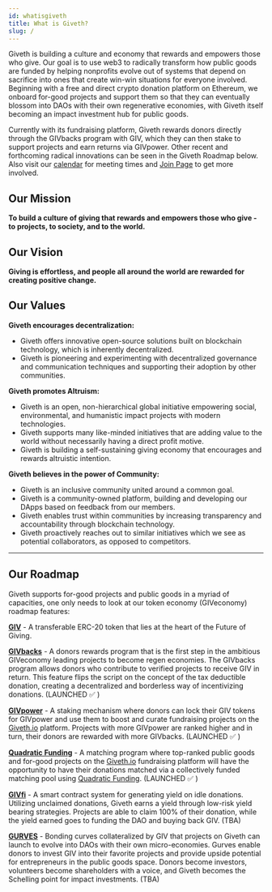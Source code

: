 ```yaml
---
id: whatisgiveth
title: What is Giveth?
slug: /
---
```



Giveth is building a culture and economy that rewards and empowers those who give. Our goal is to use web3 to radically transform how public goods are funded by helping nonprofits evolve out of systems that depend on sacrifice into ones that create win-win situations for everyone involved. Beginning with a free and direct crypto donation platform on Ethereum, we onboard for-good projects and support them so that they can eventually blossom into DAOs with their own regenerative economies, with Giveth itself becoming an impact investment hub for public goods.

Currently with its fundraising platform, Giveth rewards donors directly through the GIVbacks program with GIV, which they can then stake to support projects and earn returns via GIVpower. Other recent and forthcoming radical innovations can be seen in the Giveth Roadmap below. Also visit our [calendar](https://calendar.google.com/calendar/u/1?cid=Z2l2ZXRoZG90aW9AZ21haWwuY29t) for meeting times and [Join Page](https://giveth.io/join) to get more involved.

## **Our Mission**
**To build a culture of giving that rewards and empowers those who give - to projects, to society, and to the world.**

## **Our Vision**

**Giving is effortless, and people all around the world are rewarded for creating positive change.**

## **Our Values**

**Giveth encourages decentralization:**

- Giveth offers innovative open-source solutions built on blockchain technology, which is inherently decentralized.
- Giveth is pioneering and experimenting with decentralized governance and communication techniques and supporting their adoption by other communities.

**Giveth promotes Altruism:**

- Giveth is an open, non-hierarchical global initiative empowering social, environmental, and humanistic impact projects with modern technologies.
- Giveth supports many like-minded initiatives that are adding value to the world without necessarily having a direct profit motive.
- Giveth is building a self-sustaining giving economy that encourages and rewards altruistic intention.

**Giveth believes in the power of Community:**

- Giveth is an inclusive community united around a common goal.
- Giveth is a community-owned platform, building and developing our DApps based on feedback from our members.
- Giveth enables trust within communities by increasing transparency and accountability through blockchain technology.
- Giveth proactively reaches out to similar initiatives which we see as potential collaborators, as opposed to competitors.

---
## **Our Roadmap**
Giveth supports for-good projects and public goods in a myriad of capacities, one only needs to look at our token economy (GIVeconomy) roadmap features:

**[GIV](https://docs.giveth.io/whatisgiveth/givtoken/)** - A transferable ERC-20 token that lies at the heart of the Future of Giving.

**[GIVbacks](https://giveth.io/givbacks)** - A donors rewards program that is the first step in the ambitious GIVeconomy leading projects to become regen economies. The GIVbacks program allows donors who contribute to verified projects to receive GIV in return. This feature flips the script on the concept of the tax deductible donation, creating a decentralized and borderless way of incentivizing donations. (LAUNCHED ✅ )

**[GIVpower](https://giveth.io/givpower)** - A staking mechanism where donors can lock their GIV tokens for GIVpower and use them to boost and curate fundraising projects on the [Giveth.io](http://giveth.io) platform. Projects with more GIVpower are ranked higher and in turn, their donors are rewarded with more GIVbacks. (LAUNCHED ✅ )

**[Quadratic Funding](../quadraticfunding)** - A matching program where top-ranked public goods and for-good projects on the [Giveth.io](http://giveth.io) fundraising platform will have the opportunity to have their donations matched via a collectively funded matching pool using [Quadratic Funding](https://www.wtfisqf.com/). (LAUNCHED ✅ )


**[GIVfi](https://docs.giveth.io/giveconomy/#givfi)** - A smart contract system for generating yield on idle donations. Utilizing unclaimed donations, Giveth earns a yield through low-risk yield bearing strategies. Projects are able to claim 100% of their donation, while the yield earned goes to funding the DAO and buying back GIV. (TBA)

**[GURVES](https://docs.giveth.io/giveconomy/#gurves)** - Bonding curves collateralized by GIV that projects on Giveth can launch to evolve into DAOs with their own micro-economies. Gurves enable donors to invest GIV into their favorite projects and provide upside potential for entrepreneurs in the public goods space. Donors become investors, volunteers become shareholders with a voice, and Giveth becomes the Schelling point for impact investments. (TBA)
